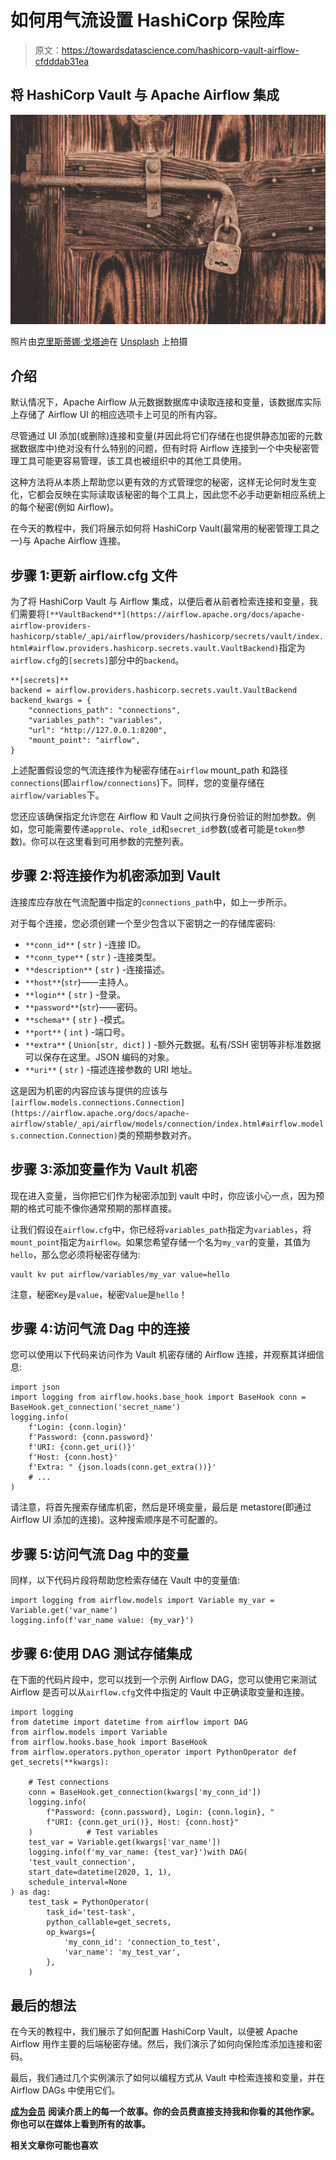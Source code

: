 # 如何用气流设置 HashiCorp 保险库

> 原文：<https://towardsdatascience.com/hashicorp-vault-airflow-cfdddab31ea>

## 将 HashiCorp Vault 与 Apache Airflow 集成

![](img/96875f324d1aa23fd52e0ec25a2577a0.png)

照片由[克里斯蒂娜·戈塔迪](https://unsplash.com/@cristina_gottardi?utm_source=unsplash&utm_medium=referral&utm_content=creditCopyText)在 [Unsplash](https://unsplash.com/s/photos/lock?utm_source=unsplash&utm_medium=referral&utm_content=creditCopyText) 上拍摄

## 介绍

默认情况下，Apache Airflow 从元数据数据库中读取连接和变量，该数据库实际上存储了 Airflow UI 的相应选项卡上可见的所有内容。

尽管通过 UI 添加(或删除)连接和变量(并因此将它们存储在也提供静态加密的元数据数据库中)绝对没有什么特别的问题，但有时将 Airflow 连接到一个中央秘密管理工具可能更容易管理，该工具也被组织中的其他工具使用。

这种方法将从本质上帮助您以更有效的方式管理您的秘密，这样无论何时发生变化，它都会反映在实际读取该秘密的每个工具上，因此您不必手动更新相应系统上的每个秘密(例如 Airflow)。

在今天的教程中，我们将展示如何将 HashiCorp Vault(最常用的秘密管理工具之一)与 Apache Airflow 连接。

## 步骤 1:更新 airflow.cfg 文件

为了将 HashiCorp Vault 与 Airflow 集成，以便后者从前者检索连接和变量，我们需要将`[**VaultBackend**](https://airflow.apache.org/docs/apache-airflow-providers-hashicorp/stable/_api/airflow/providers/hashicorp/secrets/vault/index.html#airflow.providers.hashicorp.secrets.vault.VaultBackend)`指定为`airflow.cfg`的`[secrets]`部分中的`backend`。

```
**[secrets]**
backend = airflow.providers.hashicorp.secrets.vault.VaultBackend
backend_kwargs = {
    "connections_path": "connections",
    "variables_path": "variables",
    "url": "http://127.0.0.1:8200",
    "mount_point": "airflow",
}
```

上述配置假设您的气流连接作为秘密存储在`airflow` mount_path 和路径`connections`(即`airflow/connections`)下。同样，您的变量存储在`airflow/variables`下。

您还应该确保指定允许您在 Airflow 和 Vault 之间执行身份验证的附加参数。例如，您可能需要传递`approle`、`role_id`和`secret_id`参数(或者可能是`token`参数)。你可以在这里看到可用参数的完整列表。

## 步骤 2:将连接作为机密添加到 Vault

连接库应存放在气流配置中指定的`connections_path`中，如上一步所示。

对于每个连接，您必须创建一个至少包含以下密钥之一的存储库密码:

*   `**conn_id**` ( `str` ) -连接 ID。
*   `**conn_type**` ( `str` ) -连接类型。
*   `**description**` ( `str` ) -连接描述。
*   `**host**`(`str`)——主持人。
*   `**login**` ( `str` ) -登录。
*   `**password**`(`str`)——密码。
*   `**schema**` ( `str` ) -模式。
*   `**port**` ( `int` ) -端口号。
*   `**extra**` ( `Union[str, dict]` ) -额外元数据。私有/SSH 密钥等非标准数据可以保存在这里。JSON 编码的对象。
*   `**uri**` ( `str` ) -描述连接参数的 URI 地址。

这是因为机密的内容应该与提供的应该与`[airflow.models.connections.Connection](https://airflow.apache.org/docs/apache-airflow/stable/_api/airflow/models/connection/index.html#airflow.models.connection.Connection)`类的预期参数对齐。

## 步骤 3:添加变量作为 Vault 机密

现在进入变量，当你把它们作为秘密添加到 vault 中时，你应该小心一点，因为预期的格式可能不像你通常预期的那样直接。

让我们假设在`airflow.cfg`中，你已经将`variables_path`指定为`variables`，将`mount_point`指定为`airflow`。如果您希望存储一个名为`my_var`的变量，其值为`hello`，那么您必须将秘密存储为:

```
vault kv put airflow/variables/my_var value=hello
```

注意，秘密`Key`是`value`，秘密`Value`是`hello`！

## 步骤 4:访问气流 Dag 中的连接

您可以使用以下代码来访问作为 Vault 机密存储的 Airflow 连接，并观察其详细信息:

```
import json 
import logging from airflow.hooks.base_hook import BaseHook conn = BaseHook.get_connection('secret_name') 
logging.info(     
    f'Login: {conn.login}'     
    f'Password: {conn.password}'     
    f'URI: {conn.get_uri()}'     
    f'Host: {conn.host}'     
    f'Extra: " {json.loads(conn.get_extra())}'   
    # ... 
)
```

请注意，将首先搜索存储库机密，然后是环境变量，最后是 metastore(即通过 Airflow UI 添加的连接)。这种搜索顺序是不可配置的。

## 步骤 5:访问气流 Dag 中的变量

同样，以下代码片段将帮助您检索存储在 Vault 中的变量值:

```
import logging from airflow.models import Variable my_var = Variable.get('var_name') 
logging.info(f'var_name value: {my_var}')
```

## 步骤 6:使用 DAG 测试存储集成

在下面的代码片段中，您可以找到一个示例 Airflow DAG，您可以使用它来测试 Airflow 是否可以从`airflow.cfg`文件中指定的 Vault 中正确读取变量和连接。

```
import logging 
from datetime import datetime from airflow import DAG 
from airflow.models import Variable 
from airflow.hooks.base_hook import BaseHook 
from airflow.operators.python_operator import PythonOperator def get_secrets(**kwargs):

    # Test connections   
    conn = BaseHook.get_connection(kwargs['my_conn_id'])
    logging.info(
        f"Password: {conn.password}, Login: {conn.login}, "
        f"URI: {conn.get_uri()}, Host: {conn.host}"
    )            # Test variables     
    test_var = Variable.get(kwargs['var_name'])
    logging.info(f'my_var_name: {test_var}')with DAG(   
    'test_vault_connection',    
    start_date=datetime(2020, 1, 1),    
    schedule_interval=None
) as dag:      
    test_task = PythonOperator(         
        task_id='test-task',         
        python_callable=get_secrets,         
        op_kwargs={
            'my_conn_id': 'connection_to_test',
            'var_name': 'my_test_var',
        },     
    )
```

## 最后的想法

在今天的教程中，我们展示了如何配置 HashiCorp Vault，以便被 Apache Airflow 用作主要的后端秘密存储。然后，我们演示了如何向保险库添加连接和密码。

最后，我们通过几个实例演示了如何以编程方式从 Vault 中检索连接和变量，并在 Airflow DAGs 中使用它们。

[**成为会员**](https://gmyrianthous.medium.com/membership) **阅读介质上的每一个故事。你的会员费直接支持我和你看的其他作家。你也可以在媒体上看到所有的故事。**

[](https://gmyrianthous.medium.com/membership)  

**相关文章你可能也喜欢**

[](/run-airflow-docker-1b83a57616fb)  [](/connect-airflow-worker-gcp-e79690f3ecea)  [](/environment-variables-python-aecb9bf01b85) 